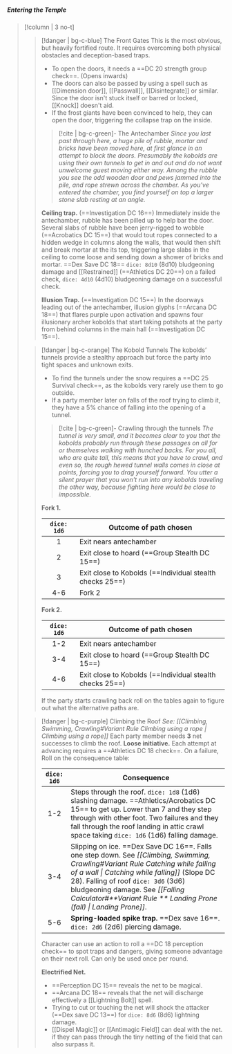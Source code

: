 ##### Entering the Temple

> [!column | 3 no-t]
>> [!danger | bg-c-blue] The Front Gates
>> This is the most obvious, but heavily fortified route. It requires overcoming both physical obstacles and deception-based traps.
>> * To open the doors, it needs a ==DC 20 strength group check==. (Opens inwards)
>> * The doors can also be passed by using a spell such as [[Dimension door]], [[Passwall]], [[Disintegrate]] or similar. Since the door isn't stuck itself or barred or locked, [[Knock]] doesn't aid.
>> * If the frost giants have been convinced to help, they can open the door, triggering the collapse trap on the inside.
>> 
>>> [!cite | bg-c-green]- The Antechamber
>>> *Since you last past through here, a huge pile of rubble, mortar and bricks have been moved here, at first glance in an attempt to block the doors. Presumably the kobolds are using their own tunnels to get in and out and do not want unwelcome guest moving either way. Among the rubble you see the odd wooden door and pews jammed into the pile, and rope strewn across the chamber. As you've entered the chamber, you find yourself on top a larger stone slab resting at an angle.*
>> 
>> **Ceiling trap.** (==Investigation DC 16==) Immediately inside the antechamber, rubble has been pilled up to help bar the door. Several slabs of rubble have been jerry-rigged to wobble (==Acrobatics DC 15==) that would tout ropes connected to a hidden wedge in columns along the walls, that would then shift and break mortar at the its top, triggering large slabs in the ceiling to come loose and sending down a shower of bricks and mortar. ==Dex Save DC 18== `dice: 8d10` (8d10) bludgeoning damage and [[Restrained]] (==Athletics DC 20==) on a failed check, `dice: 4d10` (4d10) bludgeoning damage on a successful check.
>>
>> **Illusion Trap.** (==Investigation DC 15==) In the doorways leading out of the antechamber, illusion glyphs (==Arcana DC 18==) that flares purple upon activation and spawns four illusionary archer kobolds  that start taking potshots at the party from behind columns in the main hall (==Investigation DC 15==).
>
>> [!danger | bg-c-orange] The Kobold Tunnels
>> The kobolds’ tunnels provide a stealthy approach but force the party into tight spaces and unknown exits.
>> * To find the tunnels under the snow requires a ==DC 25 Survival check==, as the kobolds very rarely use them to go outside.
>> * If a party member later on falls of the roof trying to climb it, they have a 5% chance of falling into the opening of a tunnel.
>> 
>>> [!cite | bg-c-green]- Crawling through the tunnels
>>> *The tunnel is very small, and it becomes clear to you that the kobolds probably run through these passages on all for or themselves walking with hunched backs. For you all, who are quite tall, this means that you have to crawl, and even so, the rough hewed tunnel walls comes in close at points, forcing you to drag yourself forward. You utter a silent prayer that you won't run into any kobolds traveling the other way, because fighting here would be close to impossible.* 
>>
>> **Fork 1.**
>> 
>> | `dice: 1d6` | Outcome of path chosen|
>> |:-:|-|
>> | 1 | Exit nears antechamber |
>> | 2 | Exit close to hoard (==Group Stealth DC 15==)|
>> | 3 |  Exit close to Kobolds (==Individual stealth checks 25==)|
>> | 4-6 | Fork 2 |
>> 
>> **Fork 2.**
>> 
>> | `dice: 1d6` | Outcome of path chosen|
>> |:-:|-|
>> | 1-2 | Exit nears antechamber |
>> | 3-4 | Exit close to hoard (==Group Stealth DC 15==)|
>> | 4-6 |  Exit close to Kobolds (==Individual stealth checks 25==)|
>> 
>> If the party starts crawling back roll on the tables again to figure out what the alternative paths are.
>
>> [!danger | bg-c-purple] Climbing the Roof
>> *See: [[Climbing, Swimming, Crawling#Variant Rule Climbing using a rope | Climbing using a rope]]*
>> Each party member needs **3** net successes to climb the roof. **Loose initiative.** Each attempt at advancing requires a ==Athletics DC 18 check==. On a failure, Roll on the consequence table:
>> 
>> |  `dice: 1d6`   |  Consequence   |
>> | :-: | --- |
>> |   1-2  |  Steps through the roof. `dice: 1d8` (1d6) slashing damage. ==Athletics/Acrobatics DC 15== to get up. Lower than 7 and they step through with other foot. Two failures and they fall through the roof landing in attic crawl space taking `dice: 1d6` (1d6) falling damage.  |
>> |  3-4   |  Slipping on ice. ==Dex Save DC 16==. Falls one step down. See *[[Climbing, Swimming, Crawling#Variant Rule Catching while falling of a wall \| Catching while falling]]* (Slope DC 28). Falling of roof `dice: 3d6` (3d6) bludgeoning damage. See *[[Falling Calculator#**Variant Rule ** Landing Prone (fall) \| Landing Prone]]*.   |
>> |  5-6   |  **Spring-loaded spike trap.**  ==Dex save 16==.  `dice: 2d6` (2d6) piercing damage.|
>> 
>> Character can use an action to roll a ==DC 18 perception check== to spot traps and dangers, giving someone advantage on their next roll. Can only be used once per round.
>>
>> **Electrified Net.**
>> * ==Perception DC 15== reveals the net to be magical.
>> * ==Arcana DC 18== reveals that the net will discharge effectively a [[Lightning Bolt]] spell.
>> * Trying to cut or touching the net will shock the attacker (==Dex save DC 13==) for `dice: 8d6` (8d6) lightning damage.
>> * [[Dispel Magic]] or [[Antimagic Field]] can deal with the net. if they can pass through the tiny netting of the field that can also surpass it.